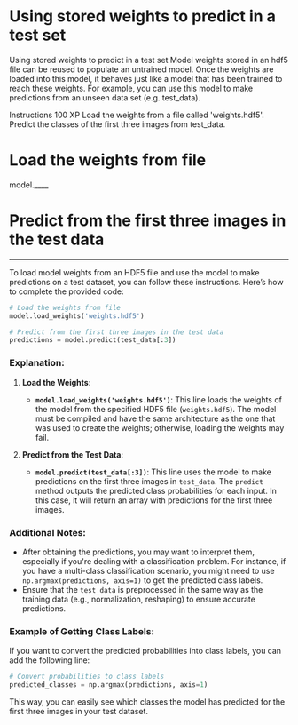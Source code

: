 # Using stored weights to predict in a test set


Using stored weights to predict in a test set
Model weights stored in an hdf5 file can be reused to populate an untrained model. Once the weights are loaded into this model, it behaves just like a model that has been trained to reach these weights. For example, you can use this model to make predictions from an unseen data set (e.g. test_data).

Instructions
100 XP
Load the weights from a file called 'weights.hdf5'.
Predict the classes of the first three images from test_data.

# Load the weights from file
model.____

# Predict from the first three images in the test data
____ 

To load model weights from an HDF5 file and use the model to make predictions on a test dataset, you can follow these instructions. Here’s how to complete the provided code:

```python
# Load the weights from file
model.load_weights('weights.hdf5')

# Predict from the first three images in the test data
predictions = model.predict(test_data[:3])
```

### Explanation:

1. **Load the Weights**:
   - **`model.load_weights('weights.hdf5')`**: This line loads the weights of the model from the specified HDF5 file (`weights.hdf5`). The model must be compiled and have the same architecture as the one that was used to create the weights; otherwise, loading the weights may fail.

2. **Predict from the Test Data**:
   - **`model.predict(test_data[:3])`**: This line uses the model to make predictions on the first three images in `test_data`. The `predict` method outputs the predicted class probabilities for each input. In this case, it will return an array with predictions for the first three images.

### Additional Notes:
- After obtaining the predictions, you may want to interpret them, especially if you're dealing with a classification problem. For instance, if you have a multi-class classification scenario, you might need to use `np.argmax(predictions, axis=1)` to get the predicted class labels.
- Ensure that the `test_data` is preprocessed in the same way as the training data (e.g., normalization, reshaping) to ensure accurate predictions.

### Example of Getting Class Labels:
If you want to convert the predicted probabilities into class labels, you can add the following line:

```python
# Convert probabilities to class labels
predicted_classes = np.argmax(predictions, axis=1)
```

This way, you can easily see which classes the model has predicted for the first three images in your test dataset.